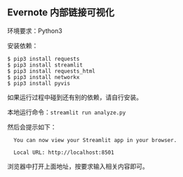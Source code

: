 ## Evernote 内部链接可视化

环境要求：Python3

安装依赖：

```shell
$ pip3 install requests
$ pip3 install streamlit
$ pip3 install requests_html
$ pip3 install networkx
$ pip3 install pyvis
```

如果运行过程中碰到还有别的依赖，请自行安装。

本地运行命令：`streamlit run analyze.py`

然后会提示如下：

```
  You can now view your Streamlit app in your browser.

  Local URL: http://localhost:8501
```

浏览器中打开上面地址，按要求输入相关内容即可。



